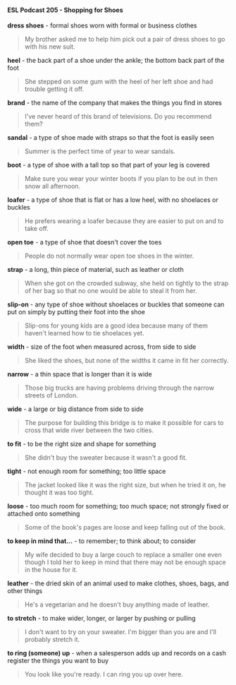 #### ESL Podcast 205 - Shopping for Shoes

**dress shoes** - formal shoes worn with formal or business clothes

> My brother asked me to help him pick out a pair of dress shoes to go with his
new suit.

**heel** - the back part of a shoe under the ankle; the bottom back part of the foot

> She stepped on some gum with the heel of her left shoe and had trouble getting
it off.

**brand** - the name of the company that makes the things you find in stores

> I've never heard of this brand of televisions. Do you recommend them?

**sandal** - a type of shoe made with straps so that the foot is easily seen

> Summer is the perfect time of year to wear sandals.

**boot** - a type of shoe with a tall top so that part of your leg is covered

> Make sure you wear your winter boots if you plan to be out in then snow all
afternoon.

**loafer** - a type of shoe that is flat or has a low heel, with no shoelaces or buckles

> He prefers wearing a loafer because they are easier to put on and to take off.

**open toe** - a type of shoe that doesn't cover the toes

> People do not normally wear open toe shoes in the winter.

**strap** - a long, thin piece of material, such as leather or cloth

> When she got on the crowded subway, she held on tightly to the strap of her
bag so that no one would be able to steal it from her.

**slip-on** - any type of shoe without shoelaces or buckles that someone can put
on simply by putting their foot into the shoe

> Slip-ons for young kids are a good idea because many of them haven't learned
how to tie shoelaces yet.

**width** - size of the foot when measured across, from side to side

> She liked the shoes, but none of the widths it came in fit her correctly.

**narrow** - a thin space that is longer than it is wide

> Those big trucks are having problems driving through the narrow streets of
London.

**wide** - a large or big distance from side to side

> The purpose for building this bridge is to make it possible for cars to cross that
wide river between the two cities.

**to fit** - to be the right size and shape for something

> She didn't buy the sweater because it wasn't a good fit.

**tight** - not enough room for something; too little space

> The jacket looked like it was the right size, but when he tried it on, he thought it
was too tight.

**loose** - too much room for something; too much space; not strongly fixed or
attached onto something

> Some of the book's pages are loose and keep falling out of the book.

**to keep in mind that...** - to remember; to think about; to consider

> My wife decided to buy a large couch to replace a smaller one even though I
told her to keep in mind that there may not be enough space in the house for it.

**leather** - the dried skin of an animal used to make clothes, shoes, bags, and
other things

> He's a vegetarian and he doesn't buy anything made of leather.

**to stretch** - to make wider, longer, or larger by pushing or pulling

> I don't want to try on your sweater. I'm bigger than you are and I'll probably
stretch it.

**to ring (someone) up** - when a salesperson adds up and records on a cash
register the things you want to buy

> You look like you're ready. I can ring you up over here.

